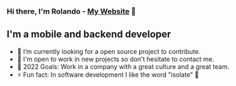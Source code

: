 ### Hi there, I'm Rolando - [My Website][website] 👋

## I'm a mobile and backend developer

- 🌱 I’m currently looking for a open source project to contribute.
- 👯 I'm open to work in new projects so don't hesitate to contact me.
- 🥅 2022 Goals: Work in a company with a great culture and a great team.
- ⚡ Fun fact: In software development I like the word "isolate" 🧐

[website]: https://rolando-garcia.netlify.app/#/home


<!--

TODO: Create sections to show my work

**DevKhalyd/DevKhalyd** is a ✨ _special_ ✨ repository because its `README.md` (this file) appears on your GitHub profile.

Here are some ideas to get you started:

- 🔭 I’m currently working on ...
- 🌱 I’m currently learning ...
- 👯 I’m looking to collaborate on ...
- 🤔 I’m looking for help with ...
- 💬 Ask me about ...
- 📫 How to reach me: ...
- 😄 Pronouns: ...
- ⚡ Fun fact: ...

### Flutter Projects

### Backend Projects

### Others
TUTO: https://www.youtube.com/watch?v=ECuqb5Tv9qI&t=315s
Code: https://github.com/codeSTACKr/codeSTACKr

-->
